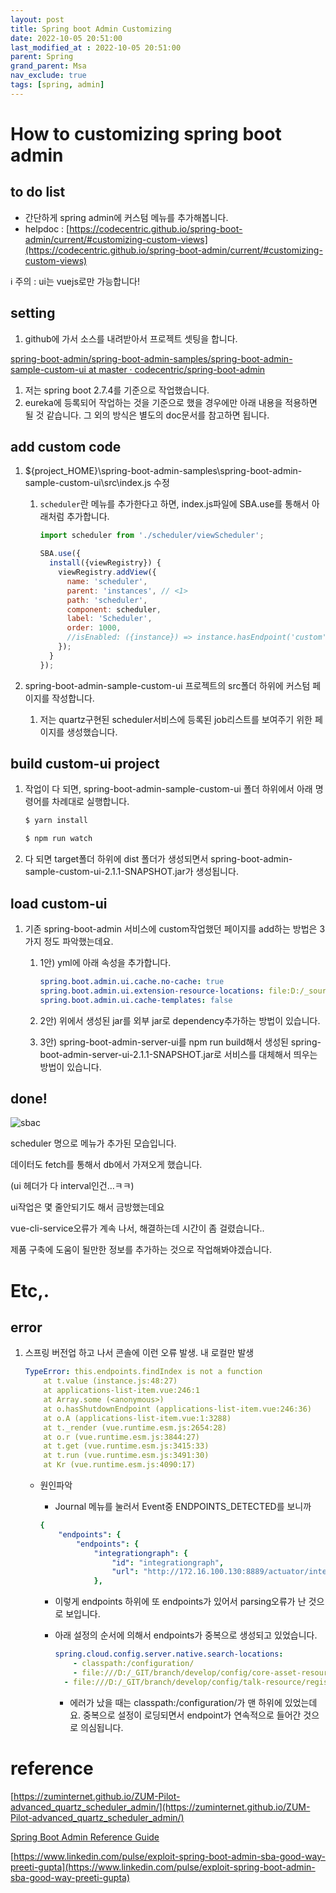 ```yaml
---
layout: post
title: Spring boot Admin Customizing
date: 2022-10-05 20:51:00
last_modified_at : 2022-10-05 20:51:00
parent: Spring
grand_parent: Msa
nav_exclude: true
tags: [spring, admin]
---
```


# How to customizing spring boot admin

## to do list

- 간단하게 spring admin에 커스텀 메뉴를 추가해봅니다.
- helpdoc : [https://codecentric.github.io/spring-boot-admin/current/#customizing-custom-views](https://codecentric.github.io/spring-boot-admin/current/#customizing-custom-views)

ℹ️ 주의 : ui는 vuejs로만 가능합니다!

## setting

1. github에 가서 소스를 내려받아서 프로젝트 셋팅을 합니다. 

[spring-boot-admin/spring-boot-admin-samples/spring-boot-admin-sample-custom-ui at master · codecentric/spring-boot-admin](https://github.com/codecentric/spring-boot-admin/tree/master/spring-boot-admin-samples/spring-boot-admin-sample-custom-ui)

1. 저는 spring boot 2.7.4를 기준으로 작업했습니다.
2. eureka에 등록되어 작업하는 것을 기준으로 했을 경우에만 아래 내용을 적용하면 될 것 같습니다. 그 외의 방식은 별도의 doc문서를 참고하면 됩니다.

## add custom code

1. ${project_HOME}\spring-boot-admin-samples\spring-boot-admin-sample-custom-ui\src\index.js 수정
    1. `scheduler`란 메뉴를 추가한다고 하면, index.js파일에 SBA.use를 통해서 아래처럼 추가합니다.
        
        ```jsx
        import scheduler from './scheduler/viewScheduler';
        
        SBA.use({
          install({viewRegistry}) {
            viewRegistry.addView({
              name: 'scheduler',
              parent: 'instances', // <1>
              path: 'scheduler',
              component: scheduler,
              label: 'Scheduler',
              order: 1000,
              //isEnabled: ({instance}) => instance.hasEndpoint('custom') // <2>
            });
          }
        });
        ```
        

1. spring-boot-admin-sample-custom-ui 프로젝트의 src폴더 하위에 커스텀 페이지를 작성합니다. 
    1. 저는 quartz구현된 scheduler서비스에 등록된 job리스트를 보여주기 위한 페이지를 생성했습니다.

## build custom-ui project

1. 작업이 다 되면, spring-boot-admin-sample-custom-ui 폴더 하위에서 아래 명령어를 차례대로 실행합니다.
    
    ```bash
    $ yarn install
    
    $ npm run watch
    ```
    
2. 다 되면 target폴더 하위에 dist 폴더가 생성되면서 spring-boot-admin-sample-custom-ui-2.1.1-SNAPSHOT.jar가 생성됩니다.

## load custom-ui

1. 기존 spring-boot-admin 서비스에 custom작업했던 페이지를 add하는 방법은 3가지 정도 파악했는데요.
    1. 1안) yml에 아래 속성을 추가합니다.
        
        ```yaml
        spring.boot.admin.ui.cache.no-cache: true
        spring.boot.admin.ui.extension-resource-locations: file:D:/_source/spring-boot-admin-2.1.1/spring-boot-admin-samples/spring-boot-admin-sample-custom-ui/target/dist/
        spring.boot.admin.ui.cache-templates: false
        ```
        
    2. 2안) 위에서 생성된 jar를 외부 jar로 dependency추가하는 방법이 있습니다.
    3. 3안) spring-boot-admin-server-ui를 npm run build해서 생성된 spring-boot-admin-server-ui-2.1.1-SNAPSHOT.jar로 서비스를 대체해서 띄우는 방법이 있습니다.

## done!

![sbac](../img/sbac.png)

scheduler 명으로 메뉴가 추가된 모습입니다.

데이터도 fetch를 통해서 db에서 가져오게 했습니다.

(ui 헤더가 다 interval인건…ㅋㅋ)

ui작업은 몇 줄안되기도 해서 금방했는데요

vue-cli-service오류가 계속 나서, 해결하는데 시간이 좀 걸렸습니다..

제품 구축에 도움이 될만한 정보를 추가하는 것으로 작업해봐야겠습니다. 

# Etc,.

## error

1. 스프링 버전업 하고 나서 콘솔에 이런 오류 발생. 내 로컬만 발생
    
    ```yaml
    TypeError: this.endpoints.findIndex is not a function
        at t.value (instance.js:48:27)
        at applications-list-item.vue:246:1
        at Array.some (<anonymous>)
        at o.hasShutdownEndpoint (applications-list-item.vue:246:36)
        at o.A (applications-list-item.vue:1:3288)
        at t._render (vue.runtime.esm.js:2654:28)
        at o.r (vue.runtime.esm.js:3844:27)
        at t.get (vue.runtime.esm.js:3415:33)
        at t.run (vue.runtime.esm.js:3491:30)
        at Kr (vue.runtime.esm.js:4090:17)
    ```
    
    - 원인파악
        - Journal 메뉴를 눌러서 Event중 ENDPOINTS_DETECTED를 보니까
        
        ```yaml
        {
            "endpoints": {
                "endpoints": {
                    "integrationgraph": {
                        "id": "integrationgraph",
                        "url": "http://172.16.100.130:8889/actuator/integrationgraph"
                    },
        ```
        
        - 이렇게 endpoints 하위에 또 endpoints가 있어서 parsing오류가 난 것으로 보입니다.
        - 아래 설정의 순서에 의해서 endpoints가 중복으로 생성되고 있었습니다.
            
            ```yaml
            spring.cloud.config.server.native.search-locations:
            	- classpath:/configuration/
            	- file:///D:/_GIT/branch/develop/config/core-asset-resource/registry-config/
              - file:///D:/_GIT/branch/develop/config/talk-resource/registry-config/
            ```
            
            - 에러가 났을 때는 classpath:/configuration/가 맨 하위에 있었는데요. 중복으로 설정이 로딩되면서 endpoint가 연속적으로 들어간 것으로 의심됩니다.

# reference

[https://zuminternet.github.io/ZUM-Pilot-advanced_quartz_scheduler_admin/](https://zuminternet.github.io/ZUM-Pilot-advanced_quartz_scheduler_admin/)

[Spring Boot Admin Reference Guide](https://codecentric.github.io/spring-boot-admin/current/#customizing-custom-views)

[https://www.linkedin.com/pulse/exploit-spring-boot-admin-sba-good-way-preeti-gupta](https://www.linkedin.com/pulse/exploit-spring-boot-admin-sba-good-way-preeti-gupta)